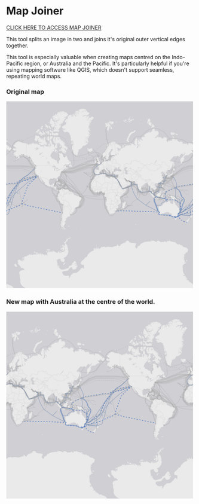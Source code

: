 # Map Joiner

<a href = "https://technoid99.github.io/map-joiner/">CLICK HERE TO ACCESS MAP JOINER</a>

This tool splits an image in two and joins it's original outer vertical edges together.

This tool is especially valuable when creating maps centred on the Indo-Pacific region, or Australia and the Pacific. It's particularly helpful if you're using mapping software like QGIS, which doesn't support seamless, repeating world maps.

### Original map

<img src = "https://github.com/technoid99/map-joiner/blob/main/map1.png?raw=true" width = "500" height = "500">

### New map with Australia at the centre of the world.

<img src = "https://github.com/technoid99/map-joiner/blob/main/map2.png?raw=true" width = "500" height = "500">
